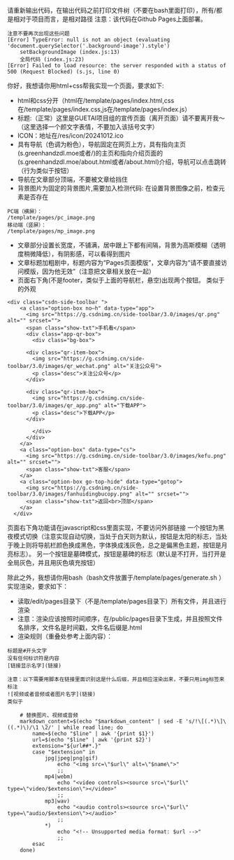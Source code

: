 请重新输出代码，在输出代码之前打印文件树（不要在bash里面打印），所有/都是相对于项目而言，是相对路径
注意：该代码在Github Pages上面部署。
```
注意不要再次出现这些问题
[Error] TypeError: null is not an object (evaluating 'document.querySelector('.background-image').style')
	setBackgroundImage (index.js:13)
	全局代码 (index.js:23)
[Error] Failed to load resource: the server responded with a status of 500 (Request Blocked) (s.js, line 0)
```
你好，我想请你用html+css帮我实现一个页面，要求如下:
* html和css分开（html在/template/pages/index.html,css在/template/pages/index.css,js在/template/pages/index.js）
* 标题:（正常）这里是GUETAI项目组的宣传页面（离开页面）请不要离开我～（这里选择一个颜文字表情，不要加入该括号文字）
* ICON：地址在/res/icon/20241012.ico
* 具有导航（色调为粉色），导航固定在网页上方，具有指向主页(s.greenhandzdl.moe或者/)的主页和指向介绍页面的(s.greenhandzdl.moe/about.html或者/about.html)介绍，导航可以点击跳转（行为类似于按钮）
* 导航在文章部分顶端，不要被文章给挡住
* 背景图片为固定的背景图片,需要加入检测代码:
在设置背景图像之前，检查元素是否存在
```
PC端（横屏）：
/template/pages/pc_image.png
移动端（竖屏）：
/template/pages/mp_image.png
```
* 文章部分设置长宽度，不铺满，居中跟上下都有间隔，背景为高斯模糊（透明度稍微降低），有阴影感，可以看得到图片
* 文章标题加粗剧中，标题内容为“Pages页面模版”，文章内容为“请不要直接访问模版，因为他无效”（注意把文章相关放在一起）
* 页面右下角(不是footer，类似于上面的导航栏，悬空)出现两个按钮。
类似于的外观
```
<div class="csdn-side-toolbar ">
    <a class="option-box no—h" data-type="app">
      <img src="https://g.csdnimg.cn/side-toolbar/3.0/images/qr.png" alt="" srcset="">
      <span class="show-txt">手机看</span>
      <div class="app-qr-box">
        <div class="bg-box">
          
      <div class="qr-item-box">
        <img src="https://g.csdnimg.cn/side-toolbar/3.0/images/qr_wechat.png" alt="关注公众号">
        <p class="desc">关注公众号</p>
      </div>
      
      <div class="qr-item-box">
        <img src="https://g.csdnimg.cn/side-toolbar/3.0/images/qr_app.png" alt="下载APP">
        <p class="desc">下载APP</p>
      </div>
      
        </div>
      </div>
    </a>
    <a class="option-box" data-type="cs">
      <img src="https://g.csdnimg.cn/side-toolbar/3.0/images/kefu.png" alt="" srcset="">
      <span class="show-txt">客服</span>
    </a>
    <a class="option-box go-top-hide" data-type="gotop">
      <img src="https://g.csdnimg.cn/side-toolbar/3.0/images/fanhuidingbucopy.png" alt="" srcset="">
      <span class="show-txt">返回<br>顶部</span>
    </a>
  </div>
```
页面右下角功能请在javascript和css里面实现，不要访问外部链接
一个按钮为黑夜模式切换（注意实现自动切换，当处于白天则为默认，按钮是太阳的标志，当处于晚上则将导航栏颜色换成黑色，字体换成浅灰色，总之是偏黑色主题，按钮是月亮标志）。
另一个按钮是墓碑模式，按钮是墓碑的标志（默认是不打开，当打开是全局灰色，并且用灰色填充按钮）

除此之外，我想请你用bash（bash文件放置于/template/pages/generate.sh
）实现渲染，要求如下：
* 读取/edit/pages目录下（不是/template/pages目录下）所有文件，并且进行渲染
* 注意：渲染应该按照时间顺序，在/public/pages目录下生成，并且按照文件名排序，文件名是时间戳，文件名后缀是.html
* 渲染规则（重叠处参考上面内容）：
```
标题是#开头文字
没有任何标识符是内容
[链接显示名字](链接)

注意：以下需要用脚本在链接里面识别这是什么后缀，并且相应渲染出来，不要只用img标签来标注
![视频或者音频或者图片名字](链接)
类似于

    # 替换图片、视频或音频
    markdown_content=$(echo "$markdown_content" | sed -E 's/!\[(.*)\]\((.*)\)/\1 \2/' | while read line; do
        name=$(echo "$line" | awk '{print $1}')
        url=$(echo "$line" | awk '{print $2}')
        extension="${url##*.}"
        case "$extension" in
            jpg|jpeg|png|gif)
                echo "<img src=\"$url\" alt=\"$name\">"
                ;;
            mp4|webm)
                echo "<video controls><source src=\"$url\" type=\"video/$extension\"></video>"
                ;;
            mp3|wav)
                echo "<audio controls><source src=\"$url\" type=\"audio/$extension\"></audio>"
                ;;
            *)
                echo "<!-- Unsupported media format: $url -->"
                ;;
        esac
    done)
```